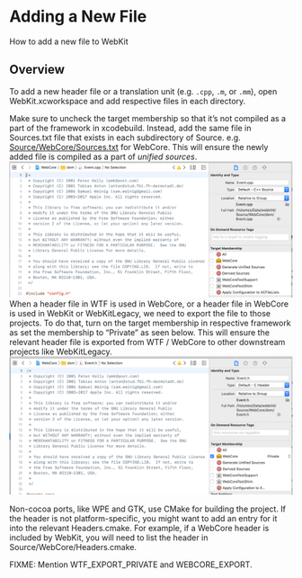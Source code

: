 # Adding a New File

How to add a new file to WebKit

## Overview

To add a new header file or a translation unit (e.g. `.cpp`, `.m`, or `.mm`),
open WebKit.xcworkspace and add respective files in each directory.

Make sure to uncheck the target membership so that it’s not compiled as a part of the framework in xcodebuild.
Instead, add the same file in Sources.txt file that exists in each subdirectory of Source.
e.g. [Source/WebCore/Sources.txt](https://github.com/WebKit/WebKit/blob/main/Source/WebCore/Sources.txt) for WebCore.
This will ensure the newly added file is compiled as a part of *unified sources*.
![Screenshot of adding a file to Xcode](../../assets/xcode-add-file.png)
When a header file in WTF is used in WebCore, or a header file in WebCore is used in WebKit or WebKitLegacy,
we need to export the file to those projects.
To do that, turn on the target membership in respective framework as set the membership to “Private” as seen below.
This will ensure the relevant header file is exported from WTF / WebCore to other downstream projects like WebKitLegacy.
![Screenshot of exporting a header file](../../assets/xcode-export-header.png)

Non-cocoa ports, like WPE and GTK, use CMake for building the project. If the header is not platform-specific, you might 
want to add an entry for it into the relevant Headers.cmake. For example, if a WebCore header is included by WebKit, you 
will need to list the header in Source/WebCore/Headers.cmake.

FIXME: Mention WTF_EXPORT_PRIVATE and WEBCORE_EXPORT.
